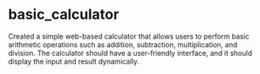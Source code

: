 # basic_calculator
Created a simple web-based calculator that allows users to perform basic arithmetic operations such as addition, subtraction, multiplication, and division. The calculator should have a user-friendly interface, and it should display the input and result dynamically.
